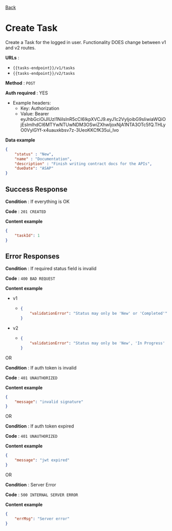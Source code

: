 [Back](../README.md)

# Create Task

Create a Task for the logged in user. Functionality DOES change between v1 and v2 routes.

**URLs** :
* `{{tasks-endpoint}}/v1/tasks`
* `{{tasks-endpoint}}/v2/tasks`

**Method** : `POST`

**Auth required** : YES

* Example headers: 
    * Key: Authorization
    * Value: Bearer eyJhbGciOiJIUzI1NiIsInR5cCI6IkpXVCJ9.eyJ1c2VyIjoibG9sIiwiaWQiOjEsImlhdCI6MTYwNTUwNDM3OSwiZXhwIjoxNjA1NTA3OTc5fQ.THLyO0VylGYf-x4uauxkbsv7z-3UeoKKCfK35ui_lvo

**Data example**

```json
{
	"status" : "New",
	"name" : "Documentation",
    "description" : "Finish writing contract docs for the APIs",
    "dueDate": "ASAP"
}
```

## Success Response

**Condition** : If everything is OK

**Code** : `201 CREATED`

**Content example**

```json
{
    "taskId": 1
}
```

## Error Responses

**Condition** : If required status field is invalid

**Code** : `400 BAD REQUEST`

**Content example**

* v1
	* 	```json
		{
			"validationError": "Status may only be 'New' or 'Completed'"
		}
		```

* v2
	* 	```json
		{
			"validationError": "Status may only be 'New', 'In Progress' or 'Completed'"
		}
		```

OR

**Condition** : If auth token is invalid

**Code** : `401 UNAUTHORIZED`

**Content example**
```json
{
    "message": "invalid signature"
}
```

OR

**Condition** : If auth token expired

**Code** : `401 UNAUTHORIZED`

**Content example**
```json
{
    "message": "jwt expired"
}
```

OR

**Condition** : Server Error

**Code** : `500 INTERNAL SERVER ERROR`

**Content example**
```json
{
    "errMsg": "Server error"
}
```